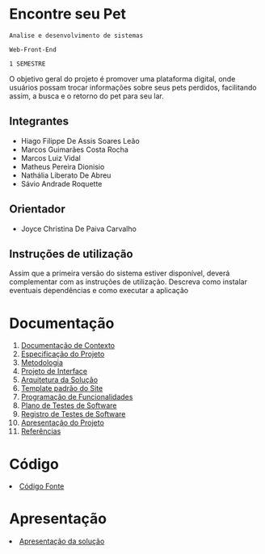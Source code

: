 # Encontre seu Pet 

`Analise e desenvolvimento de sistemas`

`Web-Front-End` 

`1 SEMESTRE`

O objetivo geral do projeto é promover uma plataforma digital, onde usuários possam trocar informações sobre seus pets perdidos, facilitando assim, a busca e o retorno do pet para seu lar.

## Integrantes

* Hiago Filippe De Assis Soares Leão
* Marcos Guimarães Costa Rocha
* Marcos Luiz Vidal
* Matheus Pereira Dionisio
* Nathália Liberato De Abreu
* Sávio Andrade Roquette

## Orientador

* Joyce Christina De Paiva Carvalho

## Instruções de utilização

Assim que a primeira versão do sistema estiver disponível, deverá complementar com as instruções de utilização. Descreva como instalar eventuais dependências e como executar a aplicação

# Documentação

<ol>
<li><a href="docs/01-Documentação de Contexto.md"> Documentação de Contexto</a></li>
<li><a href="docs/02-Especificação do Projeto.md"> Especificação do Projeto</a></li>
<li><a href="docs/03-Metodologia.md"> Metodologia</a></li>
<li><a href="docs/04-Projeto de Interface.md"> Projeto de Interface</a></li>
<li><a href="docs/05-Arquitetura da Solução.md"> Arquitetura da Solução</a></li>
<li><a href="docs/06-Template padrão do Site.md"> Template padrão do Site</a></li>
<li><a href="docs/07-Programação de Funcionalidades.md"> Programação de Funcionalidades</a></li>
<li><a href="docs/08-Plano de Testes de Software.md"> Plano de Testes de Software</a></li>
<li><a href="docs/09-Registro de Testes de Software.md"> Registro de Testes de Software</a></li>
<li><a href="docs/10-Apresentação do Projeto.md"> Apresentação do Projeto</a></li>
<li><a href="docs/11-Referências.md"> Referências</a></li>
</ol>

# Código

<li><a href="https://icei-puc-minas-pmv-ads.github.io/pmv-ads-2022-1-e1-proj-web-t3-encontre-seu-pet-2/src/Encontre seu Pet site/"> Código Fonte</a></li>

# Apresentação

<li><a href="presentation/README.md"> Apresentação da solução</a></li>

